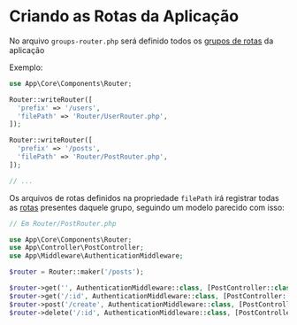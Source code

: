# Criando as Rotas da Aplicação

No arquivo `groups-router.php` será definido todos os [grupos de rotas](../framework/criando-rotas.md#grupos-de-rotas) da aplicação

Exemplo:

```php
use App\Core\Components\Router;

Router::writeRouter([
  'prefix' => '/users',
  'filePath' => 'Router/UserRouter.php',
]);

Router::writeRouter([
  'prefix' => '/posts',
  'filePath' => 'Router/PostRouter.php',
]);

// ...
```

Os arquivos de rotas definidos na propriedade `filePath` irá registrar todas as [rotas](../framework/criando-rotas.md#criando-as-rotas-da-aplicação) presentes daquele grupo, seguindo um modelo parecido com isso:

```php
// Em Router/PostRouter.php

use App\Core\Components\Router;
use App\Controller\PostController;
use App\Middleware\AuthenticationMiddleware;

$router = Router::maker('/posts');

$router->get('', AuthenticationMiddleware::class, [PostController::class, 'query']);
$router->get('/:id', AuthenticationMiddleware::class, [PostController::class, 'getOne']);
$router->post('/create', AuthenticationMiddleware::class, [PostController::class, 'create']);
$router->delete('/:id', AuthenticationMiddleware::class, [PostController::class, 'delete']);
```

